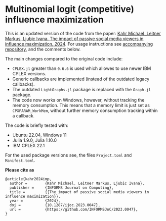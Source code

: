 # Multinomial logit (competitive) influence maximization
This is an updated version of the code from the paper: [Kahr Michael, Leitner Markus, Ljubic Ivana. The impact of passive social media viewers in influence maximization, 2024](https://doi.org/10.1287/ijoc.2023.0047). For usage instructions see [accompanying repository](https://github.com/INFORMSJoC/2023.0047), and the comments below.

The main changes compared to the original code include:
- `CPLEX.jl` greater than `0.6.6` is used which allowes to use newer IBM CPLEX versions.
- Generic callbacks are implemented (instead of the outdated legacy callbacks).
- The outdated `LightGraphs.jl` package is replaced with the `Graph.jl` package.
- The code now works on Windows, however, without tracking the memory consumption. This means that a memory limit is just set as `CPXPARAM_WorkMem`, without further memory consumption tracking within a callback.

The code is briefly tested with:
- Ubuntu 22.04, Windows 11
- Julia 1.9.0, Julia 1.10.0
- IBM CPLEX 22.1

For the used package versions see, the files `Project.toml` and `Manifest.toml`.

**Please cite as**
```
@article{kahr2024imp,
  author =        {Kahr Michael, Leitner Markus, Ljubic Ivana},
  publisher =     {INFORMS Journal on Computing},
  title =         {{The impact of passive social media viewers in influence maximization}},
  year =          {2024},
  doi =           {10.1287/ijoc.2023.0047},
  url =           {https://github.com/INFORMSJoC/2023.0047},
}  
```



